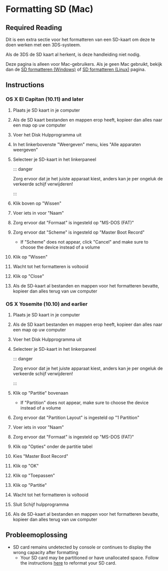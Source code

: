 # Formatting SD (Mac)

## Required Reading

Dit is een extra sectie voor het formatteren van een SD-kaart om deze te doen werken met een 3DS-systeem.

Als de 3DS de SD kaart al herkent, is deze handleiding niet nodig.

Deze pagina is alleen voor Mac-gebruikers. Als je geen Mac gebruikt, bekijk dan de [SD formatteren (Windows)](formatting-sd-\(windows\)) of [SD formatteren (Linux)](formatting-sd-\(linux\)) pagina.

## Instructions

### OS X El Capitan (10.11) and later

1. Plaats je SD kaart in je computer

2. Als de SD kaart bestanden en mappen erop heeft, kopieer dan alles naar een map op uw computer

3. Voer het Disk Hulpprogramma uit

4. In het linkerbovenste "Weergeven" menu, kies "Alle apparaten weergeven"

5. Selecteer je SD-kaart in het linkerpaneel

    ::: danger

    Zorg ervoor dat je het juiste apparaat kiest, anders kan je per ongeluk de verkeerde schijf verwijderen!

    :::

6. Klik boven op "Wissen"

7. Voer iets in voor "Naam"

8. Zorg ervoor dat "Formaat" is ingesteld op "MS-DOS (FAT)"

9. Zorg ervoor dat "Scheme" is ingesteld op "Master Boot Record"
    - If "Scheme" does not appear, click "Cancel" and make sure to choose the device instead of a volume

10. Klik op "Wissen"

11. Wacht tot het formatteren is voltooid

12. Klik op "Close"

13. Als de SD-kaart al bestanden en mappen voor het formatteren bevatte, kopieer dan alles terug van uw computer

### OS X Yosemite (10.10) and earlier

1. Plaats je SD kaart in je computer

2. Als de SD kaart bestanden en mappen erop heeft, kopieer dan alles naar een map op uw computer

3. Voer het Disk Hulpprogramma uit

4. Selecteer je SD-kaart in het linkerpaneel

    ::: danger

    Zorg ervoor dat je het juiste apparaat kiest, anders kan je per ongeluk de verkeerde schijf verwijderen!

    :::

5. Klik op "Partitie" bovenaan
    - If "Partition" does not appear, make sure to choose the device instead of a volume

6. Zorg ervoor dat "Partition Layout" is ingesteld op "1 Partition"

7. Voer iets in voor "Naam"

8. Zorg ervoor dat "Formaat" is ingesteld op "MS-DOS (FAT)"

9. Klik op "Opties" onder de partitie tabel

10. Kies "Master Boot Record"

11. Klik op "OK"

12. Klik op "Toepassen"

13. Klik op "Partitie"

14. Wacht tot het formatteren is voltooid

15. Sluit Schijf hulpprogramma

16. Als de SD-kaart al bestanden en mappen voor het formatteren bevatte, kopieer dan alles terug van uw computer

## Probleemoplossing

- SD card remains undetected by console or continues to display the wrong capacity after formatting
    - Your SD card may be partitioned or have unallocated space. Follow the instructions [here](https://wiki.hacks.guide/wiki/SD_Clean/Mac) to reformat your SD card.